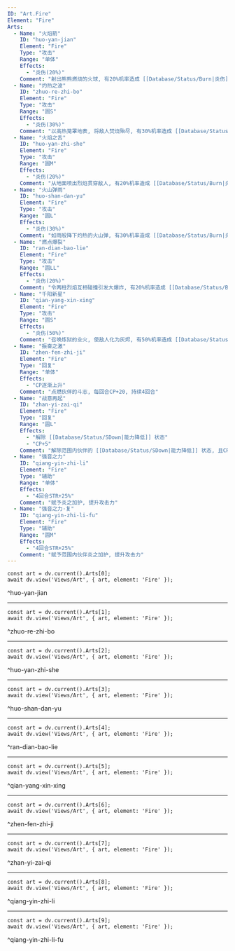 ```yaml
---
ID: "Art.Fire"
Element: "Fire"
Arts:
  - Name: "火焰箭"
    ID: "huo-yan-jian"
    Element: "Fire"
    Type: "攻击"
    Range: "单体"
    Effects:
      - "炎伤(20%)"
    Comment: "射出熊熊燃烧的火球, 有20%机率造成 [[Database/Status/Burn|炎伤]]"
  - Name: "灼热之波"
    ID: "zhuo-re-zhi-bo"
    Element: "Fire"
    Type: "攻击"
    Range: "圆S"
    Effects:
      - "炎伤(30%)"
    Comment: "以高热笼罩地表, 将敌人焚烧殆尽, 有30%机率造成 [[Database/Status/Burn|炎伤]]"
  - Name: "火焰之舌"
    ID: "huo-yan-zhi-she"
    Element: "Fire"
    Type: "攻击"
    Range: "圆M"
    Effects:
      - "炎伤(20%)"
    Comment: "从地面喷出烈焰贯穿敌人, 有20%机率造成 [[Database/Status/Burn|炎伤]]"
  - Name: "火山弹雨"
    ID: "huo-shan-dan-yu"
    Element: "Fire"
    Type: "攻击"
    Range: "圆L"
    Effects:
      - "炎伤(30%)"
    Comment: "如雨般降下灼热的火山弹, 有30%机率造成 [[Database/Status/Burn|炎伤]]"
  - Name: "燃点爆裂"
    ID: "ran-dian-bao-lie"
    Element: "Fire"
    Type: "攻击"
    Range: "圆LL"
    Effects:
      - "炎伤(20%)"
    Comment: "令两柱烈焰互相碰撞引发大爆炸, 有20%机率造成 [[Database/Status/Burn|炎伤]]"
  - Name: "千阳新星"
    ID: "qian-yang-xin-xing"
    Element: "Fire"
    Type: "攻击"
    Range: "圆S"
    Effects:
      - "炎伤(50%)"
    Comment: "召唤炼狱的业火, 使敌人化为灰烬, 有50%机率造成 [[Database/Status/Burn|炎伤]]"
  - Name: "振奋之激"
    ID: "zhen-fen-zhi-ji"
    Element: "Fire"
    Type: "回复"
    Range: "单体"
    Effects:
      - "CP逐渐上升"
    Comment: "点燃伙伴的斗志, 每回合CP+20, 持续4回合"
  - Name: "战意再起"
    ID: "zhan-yi-zai-qi"
    Element: "Fire"
    Type: "回复"
    Range: "圆L"
    Effects:
      - "解除 [[Database/Status/SDown|能力降低]] 状态"
      - "CP+5"
    Comment: "解除范围内伙伴的 [[Database/Status/SDown|能力降低]] 状态, 且CP+5"
  - Name: "强音之力"
    ID: "qiang-yin-zhi-li"
    Element: "Fire"
    Type: "辅助"
    Range: "单体"
    Effects:
      - "4回合STR+25%"
    Comment: "赋予炎之加护, 提升攻击力"
  - Name: "强音之力·复"
    ID: "qiang-yin-zhi-li-fu"
    Element: "Fire"
    Type: "辅助"
    Range: "圆M"
    Effects:
      - "4回合STR+25%"
    Comment: "赋予范围内伙伴炎之加护, 提升攻击力"
---
```

```dataviewjs
const art = dv.current().Arts[0];
await dv.view('Views/Art', { art, element: 'Fire' });
```
^huo-yan-jian

---

```dataviewjs
const art = dv.current().Arts[1];
await dv.view('Views/Art', { art, element: 'Fire' });
```
^zhuo-re-zhi-bo

---

```dataviewjs
const art = dv.current().Arts[2];
await dv.view('Views/Art', { art, element: 'Fire' });
```
^huo-yan-zhi-she

---

```dataviewjs
const art = dv.current().Arts[3];
await dv.view('Views/Art', { art, element: 'Fire' });
```
^huo-shan-dan-yu

---

```dataviewjs
const art = dv.current().Arts[4];
await dv.view('Views/Art', { art, element: 'Fire' });
```
^ran-dian-bao-lie

---

```dataviewjs
const art = dv.current().Arts[5];
await dv.view('Views/Art', { art, element: 'Fire' });
```
^qian-yang-xin-xing

---

```dataviewjs
const art = dv.current().Arts[6];
await dv.view('Views/Art', { art, element: 'Fire' });
```
^zhen-fen-zhi-ji

---

```dataviewjs
const art = dv.current().Arts[7];
await dv.view('Views/Art', { art, element: 'Fire' });
```
^zhan-yi-zai-qi

---

```dataviewjs
const art = dv.current().Arts[8];
await dv.view('Views/Art', { art, element: 'Fire' });
```
^qiang-yin-zhi-li

---

```dataviewjs
const art = dv.current().Arts[9];
await dv.view('Views/Art', { art, element: 'Fire' });
```
^qiang-yin-zhi-li-fu